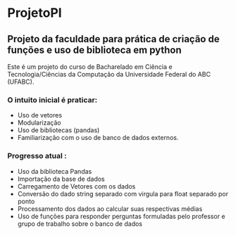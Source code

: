 # ProjetoPI

## Projeto da faculdade para prática de criação de funções e uso de biblioteca em python

Este é um projeto do curso de Bacharelado em Ciência e Tecnologia/Ciências da Computação da Universidade Federal do ABC (UFABC).
 ### O intuito inicial é praticar:
- Uso de vetores
- Modularização
- Uso de bibliotecas (pandas)
- Familiarização com o uso de banco de dados externos.

### Progresso atual :

- Uso da biblioteca Pandas
- Importação da base de dados
- Carregamento de Vetores com os dados
- Conversão do dado string separado com virgula para float separado por ponto
- Processamento dos dados ao calcular suas respectivas médias
- Uso de funções para responder perguntas formuladas pelo professor e grupo de trabalho sobre o banco de dados

